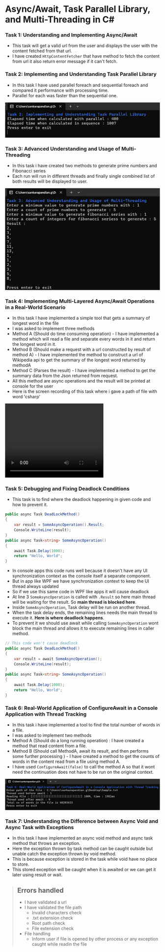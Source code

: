 ﻿# Async/Await, Task Parallel Library, and Multi-Threading in C# 


### Task 1: Understanding and Implementing Async/Await

- This task will get a valid url from the user and displays the user with the content fetched from that url.
- I have created `HttpContentFetcher` that have method to fetch the content from url it also return error message if it can't fetch.

### Task 2: Implementing and Understanding Task Parallel Library 

- In this task I have used parallel foreach and sequential foreach and compared it performance with processing time.
- Parallel for each was faster than the sequential one.

![task2](Assets/ScreenShots/Task2ScreenShot.png)

### Task 3: Advanced Understanding and Usage of Multi-Threading 

- In this task i have created two methods to generate prime numbers and Fibonacci series
- Each run will run in different threads and finally single combined list of both results will be displayed to user.

![task2](Assets/ScreenShots/Task3ScreenShot.png)

### Task 4: Implementing Multi-Layered Async/Await Operations in a Real-World Scenario 

- In this task I have implemented a simple tool that gets a summary of longest word in the file
- I was asked to implement three methods
- Method A (Should do time consuming operation) - I have implemented a method which will read a file and separate every words in it and return the longest word in it.
- Method B (Should make a request with a url constructed by result of method A) - I have implemented the method to construct a url of Wikipedia api to get the summary of the longest word returned by methodA
- Method C (Parses the result) - I have implemented a method to get the summary data from the Json returned from request.
- All this method are async operations and the result will be printed at console for the user
- Here is the screen recording of this task where i gave a path of file with word 'csharp'

<video width="320" height="240" controls>
  <source src="./Assets/ScreenRecordings/Task4ScreenRecording.mp4" type="video/mp4">
</video>

### Task 5: Debugging and Fixing Deadlock Conditions 

- This task is to find where the deadlock happening in given code and how to prevent it.

```cs
public async Task DeadLockMethod()
{
    var result = SomeAsyncOperation().Result;
    Console.WriteLine(result);
}
public async Task<string> SomeAsyncOperation()
{
    await Task.Delay(1000);
    return "Hello, World";
}
```

- In console apps this code runs well because it doesn't have any UI synchronization context as the console itself a separate component.
- But in app like WPF we have synchronization context to keep the UI thread always updated
- So if we use this same code in WPF like apps it will cause deadlock
- At line 3 `SomeAsyncOperation` is called with `.Result` so here main thread will be waiting for the result. So **main thread is blocked here**.
- Inside `SomeAsyncOperation`, Task delay will be run on another thread.
- When the task delay ends, the remaining lines needs the main thread to execute it. **Here is where deadlock happens**.
- To prevent it we should use await while calling `SomeAsyncOperation` wont block the main thread and allows it to execute remaining lines in caller method.

```cs
// This code won't cause deadlock
public async Task DeadLockMethod()
{
    var result = await SomeAsyncOperation();
    Console.WriteLine(result);
}
public async Task<string> SomeAsyncOperation()
{
    await Task.Delay(1000);
    return "Hello, World";
}
```

### Task 6: Real-World Application of ConfigureAwait in a Console Application with Thread Tracking 

- In this task i have implemented a tool to find the total number of words in a file.
- I was asked to implement two methods
- Method A (Should do a long running operation) : I have created a method that read content from a file.
- Method B (Should call MethodA, await its result, and then performs some further processing ) - I have created a method to get the counts of words in the content read from a file using method A.
- I have used `ConfigureAwait(false)` to call the method A so that it wont need the continuation does not have to be run on the original context.

![task2](Assets/ScreenShots/Task6ScreenShot.png)

### Task 7: Understanding the Difference between Async Void and Async Task with Exceptions

- In this task I have implemented an async void method and async task method that throws an exception.
- Here the exception thrown by task method can be caught outside but unable catch the exception thrown by void method.
- This is because exception is stored in the task while void have no place to store.
- This stored exception will be caught when it is awaited or we can get it later using result or wait.

> ## Errors handled
> - I have validated a url
>  - I have validated the file path
>    - Invalid characters check
>    - .txt extension check
>    - Root path check
>    - File extension check
> - File handling
>     - Inform user if file is opened by other process or any exception caught while readin the file
